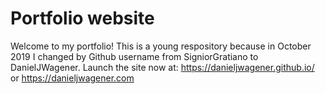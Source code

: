 # Portfolio website

Welcome to my portfolio! This is a young respository because in October 2019 I changed by Github username from SigniorGratiano to DanielJWagener. Launch the site now at: https://danieljwagener.github.io/ or https://danieljwagener.com
